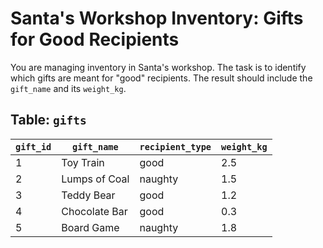 # Santa's Workshop Inventory: Gifts for Good Recipients

You are managing inventory in Santa's workshop. The task is to identify which gifts are meant for "good" recipients. The result should include the `gift_name` and its `weight_kg`.

## Table: `gifts`

| `gift_id` | `gift_name`     | `recipient_type` | `weight_kg` |
|-----------|-----------------|------------------|-------------|
| 1         | Toy Train       | good             | 2.5         |
| 2         | Lumps of Coal   | naughty          | 1.5         |
| 3         | Teddy Bear      | good             | 1.2         |
| 4         | Chocolate Bar   | good             | 0.3         |
| 5         | Board Game      | naughty          | 1.8         |
